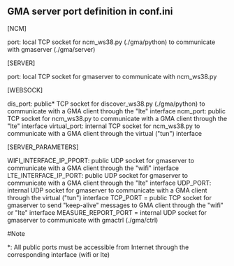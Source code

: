 ## GMA server port definition in conf.ini 

[NCM]

port: local TCP socket for ncm_ws38.py (./gma/python) to communicate with gmaserver (./gma/server)

[SERVER]

port: local TCP socket for gmaserver to communicate with ncm_ws38.py

[WEBSOCK]

dis_port: public* TCP socket for discover_ws38.py (./gma/python) to communicate with a GMA client through the "lte" interface
ncm_port: public TCP socket for ncm_ws38.py to communicate with a GMA client through the "lte" interface 
virtual_port: internal TCP socket for ncm_ws38.py to communicate with a GMA client through the virtual ("tun") interface 

[SERVER_PARAMETERS]

WIFI_INTERFACE_IP_PPORT: public UDP socket for gmaserver to communicate with a GMA client through the "wifi" interface 
LTE_INTERFACE_IP_PORT: public UDP socket for gmaserver to communicate with a GMA client through the "lte" interface
UDP_PORT: internal UDP socket for gmaserver to communicate with a GMA client through the virtual ("tun") interface 
TCP_PORT = public TCP socket for gmaserver to send "keep-alive" messages to GMA client through the "wifi" or "lte" interface
MEASURE_REPORT_PORT = internal UDP socket for gmaserver to communicate with gmactrl (./gma/ctrl) 


#Note

*: All public ports must be accessible from Internet through the corresponding interface (wifi or lte)   